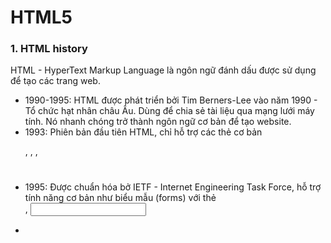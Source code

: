 # HTML5

### 1. HTML history

HTML - HyperText Markup Language là ngôn ngữ đánh dấu được sử dụng để tạo các trang web.

- 1990-1995: HTML được phát triển bởi Tim Berners-Lee vào năm 1990 - Tổ chức hạt nhân châu Âu. Dùng để chia sẻ tài liệu qua mạng lưới máy tính. Nó nhanh chóng trở thành ngôn ngữ cơ bản để tạo website.
- 1993: Phiên bản đầu tiên HTML, chỉ hỗ trợ các thẻ cơ bản <p>, <a>, <img>, <h1>
- 1995: Được chuẩn hóa bở IETF - Internet Engineering Task Force, hỗ trợ tính năng cơ bản như biểu mẫu (forms) với thẻ <form>, <input>
-
